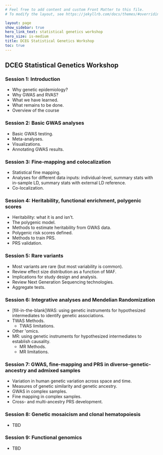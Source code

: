 ```yaml
---
# Feel free to add content and custom Front Matter to this file.
# To modify the layout, see https://jekyllrb.com/docs/themes/#overriding-theme-defaults

layout: page
show_sidebar: true
hero_link_text: statistical genetics workshop
hero_size: is-medium
title: DCEG Statistical Genetics Workshop
toc: true
---
```



## DCEG Statistical Genetics Workshop

### Session 1: Introduction 
- Why genetic epidemiology? 
- Why GWAS and RVAS? 
- What we have learned. 
- What remains to be done. 
- Overview of the course


### Session 2: Basic GWAS analyses 
- Basic GWAS testing. 
- Meta-analyses. 
- Visualizations. 
- Annotating GWAS results.


### Session 3: Fine-mapping and colocalization 
- Statistical fine mapping. 
- Analyses for different data inputs: individual-level, summary stats with in-sample LD, summary stats with external LD reference. 
- Co-localization.  

### Session 4: Heritability, functional enrichment, polygenic scores 
- Heritability: what it is and isn't. 
- The polygenic model. 
- Methods to estimate heritability from GWAS data. 
- Polygenic risk scores defined. 
- Methods to train PRS. 
- PRS validation.

### Session 5: Rare variants 
- Most variants are rare (but most variability is common). 
- Review effect size distribution as a function of MAF. 
- Implications for study design and analysis. 
- Review Next Generation Sequencing technologies. 
- Aggregate tests.

### Session 6: Integrative analyses and Mendelian Randomization 
- [fill-in-the-blank]WAS: using genetic instruments for hypothesized intermediates to identify genetic associations. 
- TWAS Methods. 
  - TWAS limitations. 
- Other 'omics. 
- MR: using genetic instruments for hypothesized intermediates to establish causality. 
  - MR Methods. 
  - MR limitations.  

### Session 7: GWAS, fine-mapping and PRS in diverse-genetic-ancestry and admixed samples 
- Variation in human genetic variation across space and time. 
- Measures of genetic similarity and genetic ancestry. 
- GWAS in complex samples. 
- Fine mapping in complex samples. 
- Cross- and multi-ancestry PRS development.

### Session 8: Genetic mosaicism and clonal hematopoiesis 
- TBD

### Session 9: Functional genomics 
- TBD
